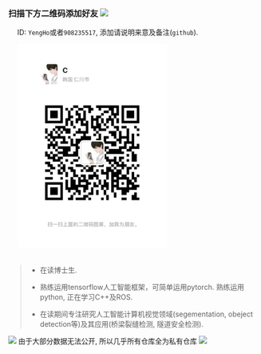 <h3> 
  扫描下方二维码添加好友
  <img src="https://github.com/CYHooo/CYHooo/assets/69567520/76bf4499-a903-4173-a98e-55770d12a2c5" height="30">
</h3>

&emsp;
ID: `YengHo`或者`908235517`, 添加请说明来意及备注(`github`).</br>

&emsp;
<img src="https://github.com/CYHooo/CYHooo/blob/main/images/wechatQR.jpg" hight="300" width="300"></br>
</br>

> - 在读博士生.
>
> - 熟练运用tensorflow人工智能框架，可简单运用pytorch. 熟练运用python, 正在学习C++及ROS.
>
> - 在读期间专注研究人工智能计算机视觉领域(segementation, obeject detection等)及其应用(桥梁裂缝检测, 隧道安全检测).
>


<img src="https://github.com/CYHooo/CYHooo/assets/69567520/24941c2a-4ff4-4115-ad38-fa11066b2748" height="15">
由于大部分数据无法公开, 所以几乎所有仓库全为私有仓库
<img src="https://github.com/CYHooo/CYHooo/assets/69567520/2c1afc6a-ed0d-4064-891c-86b7720eefce" height="30">
